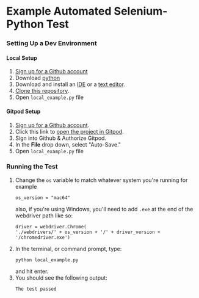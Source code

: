 # Example Automated Selenium-Python Test
### Setting Up a Dev Environment

#### Local Setup
1. <a href="https://github.com/join" target="_blank">Sign up for a Github account</a>
2. Download [python](https://www.python.org/downloads/)
3. Download and install an [IDE](https://www.jetbrains.com/pycharm/download/) or a [text editor](https://www.sublimetext.com/3).
4. [Clone this repository]().
5. Open `local_example.py` file

#### Gitpod Setup
1. <a href="https://github.com/join" target="_blank">Sign up for a Github account</a>.
2. Click this link to <a href="https://" target="_blank">open the project in Gitpod</a>. 
3. Sign into Github & Authorize Gitpod.
4. In the <strong>File</strong> drop down, select "Auto-Save."
5. Open `local_example.py` file

### Running the Test
1. Change the `os` variable to match whatever system you're running for example
    ```
   os_version = "mac64"
    ```
   also, if you're using Windows, you'll need to add `.exe` at the end of the webdriver path like so:
   ```
   driver = webdriver.Chrome(
   './webdrivers/' + os_version + '/' + driver_version + '/chromedriver.exe')
   ```
2. In the terminal, or command prompt, type: 
    ```
    python local_example.py
    ``` 
    and hit enter.
3. You should see the following output:
    ```
    The test passed
    ```
